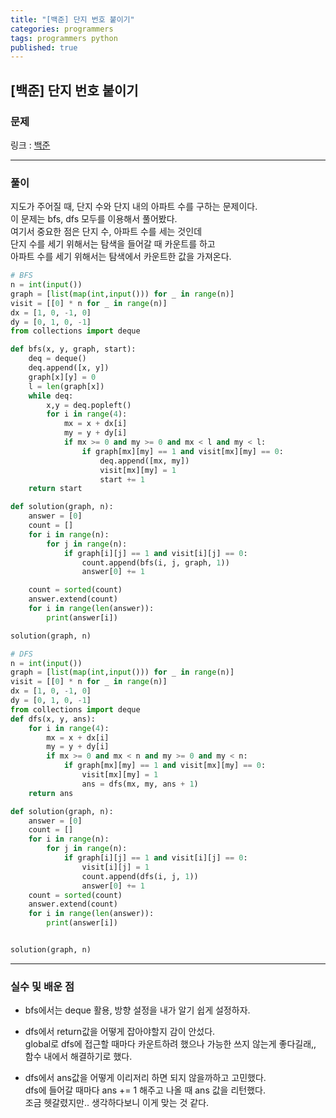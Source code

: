 ```yaml
---
title: "[백준] 단지 번호 붙이기"
categories: programmers
tags: programmers python
published: true
---
```


## [백준] 단지 번호 붙이기

### 문제

링크 : [백준](https://www.acmicpc.net/problem/2667)

---

### 풀이

지도가 주어질 때, 단지 수와 단지 내의 아파트 수를 구하는 문제이다.  
이 문제는 bfs, dfs 모두를 이용해서 풀어봤다.  
여기서 중요한 점은 단지 수, 아파트 수를 세는 것인데  
단지 수를 세기 위해서는 탐색을 들어갈 때 카운트를 하고  
아파트 수를 세기 위해서는 탐색에서 카운트한 값을 가져온다.

```python
# BFS
n = int(input())
graph = [list(map(int,input())) for _ in range(n)]
visit = [[0] * n for _ in range(n)]
dx = [1, 0, -1, 0]
dy = [0, 1, 0, -1]
from collections import deque

def bfs(x, y, graph, start):
    deq = deque()
    deq.append([x, y])
    graph[x][y] = 0
    l = len(graph[x])
    while deq:
        x,y = deq.popleft()
        for i in range(4):
            mx = x + dx[i]
            my = y + dy[i]
            if mx >= 0 and my >= 0 and mx < l and my < l:
                if graph[mx][my] == 1 and visit[mx][my] == 0:
                    deq.append([mx, my])
                    visit[mx][my] = 1
                    start += 1
    return start

def solution(graph, n):
    answer = [0]
    count = []
    for i in range(n):
        for j in range(n):
            if graph[i][j] == 1 and visit[i][j] == 0:
                count.append(bfs(i, j, graph, 1))
                answer[0] += 1

    count = sorted(count)
    answer.extend(count)
    for i in range(len(answer)):
        print(answer[i])

solution(graph, n)
```

```python
# DFS
n = int(input())
graph = [list(map(int,input())) for _ in range(n)]
visit = [[0] * n for _ in range(n)]
dx = [1, 0, -1, 0]
dy = [0, 1, 0, -1]
from collections import deque
def dfs(x, y, ans):
    for i in range(4):
        mx = x + dx[i]
        my = y + dy[i]
        if mx >= 0 and mx < n and my >= 0 and my < n:
            if graph[mx][my] == 1 and visit[mx][my] == 0:
                visit[mx][my] = 1
                ans = dfs(mx, my, ans + 1)
    return ans

def solution(graph, n):
    answer = [0]
    count = []
    for i in range(n):
        for j in range(n):
            if graph[i][j] == 1 and visit[i][j] == 0:
                visit[i][j] = 1
                count.append(dfs(i, j, 1))
                answer[0] += 1
    count = sorted(count)
    answer.extend(count)
    for i in range(len(answer)):
        print(answer[i])


solution(graph, n)
```

---

### 실수 및 배운 점

- bfs에서는 deque 활용, 방향 설정을 내가 알기 쉽게 설정하자.

- dfs에서 return값을 어떻게 잡아야할지 감이 안섰다.  
  global로 dfs에 접근할 때마다 카운트하려 했으나 가능한 쓰지 않는게 좋다길래,,  
  함수 내에서 해결하기로 했다.

- dfs에서 ans값을 어떻게 이리저리 하면 되지 않을까하고 고민했다.  
  dfs에 들어갈 때마다 ans += 1 해주고 나올 때 ans 값을 리턴했다.  
  조금 헷갈렸지만.. 생각하다보니 이게 맞는 것 같다.
